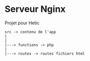 # Serveur Nginx

Projet pour Hetic

```
src -> contenu de l'app
|
|
|---> functions -> php
|
|---> routes -> routes fichiers html
```
